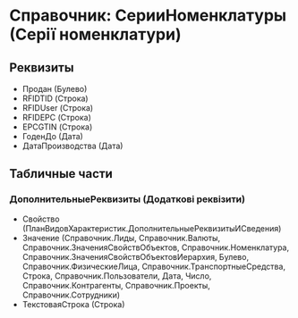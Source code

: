﻿# Справочник: СерииНоменклатуры (Серії номенклатури)

## Реквизиты

- Продан (Булево)
- RFIDTID (Строка)
- RFIDUser (Строка)
- RFIDEPC (Строка)
- EPCGTIN (Строка)
- ГоденДо (Дата)
- ДатаПроизводства (Дата)

## Табличные части

### ДополнительныеРеквизиты (Додаткові реквізити)

- Свойство (ПланВидовХарактеристик.ДополнительныеРеквизитыИСведения)
- Значение (Справочник.Лиды, Справочник.Валюты, Справочник.ЗначенияСвойствОбъектов, Справочник.Номенклатура, Справочник.ЗначенияСвойствОбъектовИерархия, Булево, Справочник.ФизическиеЛица, Справочник.ТранспортныеСредства, Строка, Справочник.Пользователи, Дата, Число, Справочник.Контрагенты, Справочник.Проекты, Справочник.Сотрудники)
- ТекстоваяСтрока (Строка)

